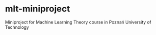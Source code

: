 # mlt-miniproject
Miniproject for Machine Learning Theory course in Poznań University of Technology
